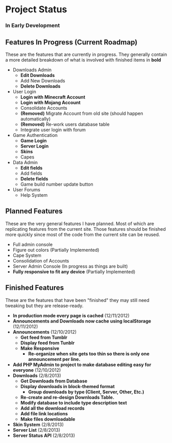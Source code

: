 Project Status
===============
### In Early Development

Features In Progress (Current Roadmap)
---------------------
These are the features that are currently in progress.  They generally contain a more detailed
breakdown of what is involved with finished items in **bold**

*   Downloads Admin
    *   **Edit Downloads**
    *   Add New Downloads
    *   **Delete Downloads**
*   User Login
    *   **Login with Minecraft Account**
    *   **Login with Mojang Account**
    *   Consolidate Accounts
    *   **(Removed)** Migrate Account from old site (should happen automatically)
    *   **(Removed)** Re-work users database table
    *   Integrate user login with forum
*   Game Authentication
    *   **Game Login**
    *   **Server Login**
    *   **Skins**
    *   Capes
*   Data Admin
    *   **Edit fields**
    *   Add fields
    *   **Delete fields**
    *   Game build number update button
*   User Forums
    *   Help System

Planned Features
-----------------
These are the very general features I have planned.  Most of which are replicating features from the current
site.  Those features should be finished more quickly since most of the code from the current site can be
reused.

*   Full admin console
*   Figure out colors (Partially Implemented)
*   Cape System
*   Consolidation of Accounts
*   Server Admin Console (In progress as things are built)
*   **Fully responsive to fit any device** (Partially Implemented)

Finished Features
-----------------
These are the features that have been "finished" they may still need tweaking
but they are release-ready.

*   **In production mode every page is cached** (12/11/2012)
*   **Announcements and Downloads now cache using localStorage** (12/11/2012)
*   **Announcements** (12/10/2012)
    *   **Get feed from Tumblr**
    *   **Display feed from Tunblr**
    *   **Make Responsive**
        *   **Re-organize when site gets too thin so there is only one announcement per line.**
*   **Add PHP MyAdmin to project to make database editing easy for everyone** (12/10/2012)
*   **Downloads** (2/8/2013)
    *   **Get Downloads from Database**
    *   **Display downloads in block-themed format**
        *   **Group downloads by type (Client, Server, Other, Etc.)**
    *   **Re-create and re-design Downloads Table.**
    *   **Modify database to include type description text**
    *   **Add all the download records**
    *   **Add file link locations**
    *   **Make files downloadable**
*   **Skin System** (2/8/2013)
*   **Server List** (2/8/2013)
*   **Server Status API** (2/8/2013)